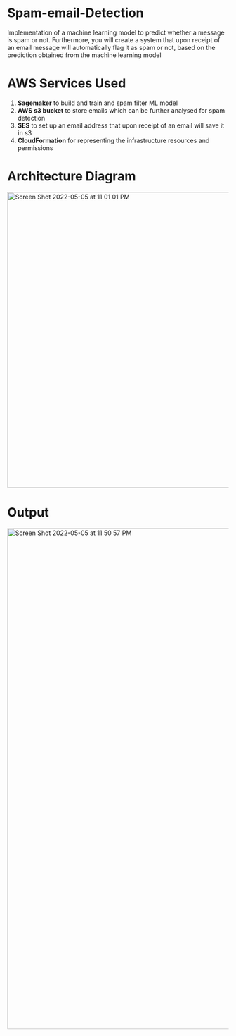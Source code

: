 # Spam-email-Detection
Implementation of a machine learning model to predict whether a message is spam or not. Furthermore, you will create a system that upon receipt of an email message will automatically flag it as spam or not, based on the prediction obtained from the machine learning model

# AWS Services Used
  1. **Sagemaker** to build and train and spam filter ML model
  2. **AWS s3 bucket** to store emails which can be further analysed for spam detection
  3. **SES** to set up an email address that upon receipt of an email will save it in s3
  4. **CloudFormation** for representing the infrastructure resources and permissions

# Architecture Diagram
  

 
 <img width="671" alt="Screen Shot 2022-05-05 at 11 01 01 PM" src="https://user-images.githubusercontent.com/17768756/167059816-a1aa0df5-4f6f-47c2-82b0-2ccc1f7070ff.png">

# Output
<img width="1137" alt="Screen Shot 2022-05-05 at 11 50 57 PM" src="https://user-images.githubusercontent.com/17768756/167064005-05858933-9a14-48da-87a3-0146cffdafd5.png">

